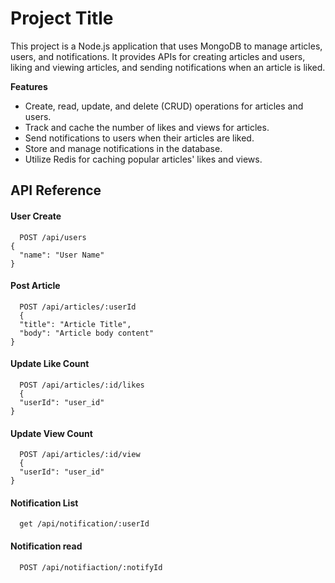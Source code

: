 
# Project Title

This project is a Node.js application that uses MongoDB to manage articles, users, and notifications. It provides APIs for creating articles and users, liking and viewing articles, and sending notifications when an article is liked.

**Features**
- Create, read, update, and delete (CRUD) operations for articles and users.
- Track and cache the number of likes and views for articles.
- Send notifications to users when their articles are liked.
- Store and manage notifications in the database.
- Utilize Redis for caching popular articles' likes and views.
## API Reference
#### User Create 

```http
  POST /api/users
{
  "name": "User Name"
}

```
#### Post Article

```http
  POST /api/articles/:userId
  {
  "title": "Article Title",
  "body": "Article body content"
}
```
#### Update Like Count

```http
  POST /api/articles/:id/likes
  {
  "userId": "user_id"
}

```
#### Update View Count

```http
  POST /api/articles/:id/view
  {
  "userId": "user_id"
}
```
#### Notification List

```http
  get /api/notification/:userId
```

#### Notification read 

```http
  POST /api/notifiaction/:notifyId
```
